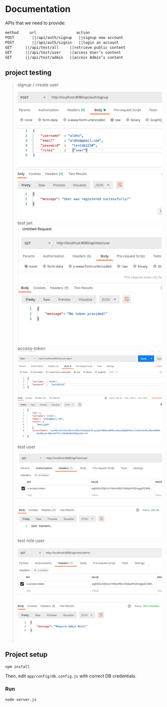 # Documentation
 APIs that we need to provide:
```
method     url                  action
POST	    ||/api/auth/signup	 ||signup new account
POST	    ||/api/auth/signin	 ||login an account
GET	     ||/api/test/all	 ||retrieve public content
GET	     ||/api/test/user	 ||access User’s content
GET	     ||/api/test/admin	 ||access Admin’s content
```

## project testing
>signup / create  user
![1.signup](image/1.signup.png)
>test jwt
![2.test-jwt](image/2.test-jwt.png)
>access-token  
![3.access-token](image/3.access-token.png)
>test user 
![4.test:user](image/4.test:user.png)
>test role user
![5.test:roleuser](image/5.test:roleuser.png)

## Project setup
```
npm install
```

Then, edit `app/config/db.config.js` with correct DB credentials.

### Run
```
node server.js
```
